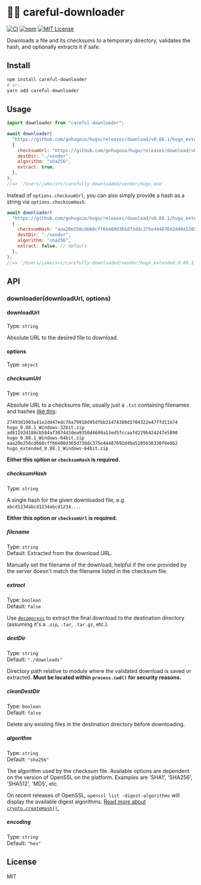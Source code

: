 # 🕵️‍♀️ careful-downloader

[![CI](https://github.com/jakejarvis/careful-downloader/actions/workflows/ci.yml/badge.svg)](https://github.com/jakejarvis/careful-downloader/actions/workflows/ci.yml)
[![npm](https://img.shields.io/npm/v/careful-downloader?logo=npm)](https://www.npmjs.com/package/careful-downloader)
[![MIT License](https://img.shields.io/github/license/jakejarvis/careful-downloader?color=red)](LICENSE)

Downloads a file and its checksums to a temporary directory, validates the hash, and optionally extracts it if safe.

## Install

```sh
npm install careful-downloader
# or...
yarn add careful-downloader
```

## Usage

```js
import downloader from "careful-downloader";

await downloader(
  "https://github.com/gohugoio/hugo/releases/download/v0.88.1/hugo_extended_0.88.1_Windows-64bit.zip",
  {
    checksumUrl: "https://github.com/gohugoio/hugo/releases/download/v0.88.1/hugo_0.88.1_checksums.txt",
    destDir: "./vendor",
    algorithm: "sha256",
    extract: true,
  },
);
//=> '/Users/jake/src/carefully-downloaded/vendor/hugo.exe'
```

Instead of `options.checksumUrl`, you can also simply provide a hash as a string via `options.checksumHash`.

```js
await downloader(
  "https://github.com/gohugoio/hugo/releases/download/v0.88.1/hugo_extended_0.88.1_Windows-64bit.zip",
  {
    checksumHash: "aaa20e258cd668cff66400d365d73ddc375e44487692d49a5285b56330f6e6b2",
    destDir: "./vendor",
    algorithm: "sha256",
    extract: false, // default
  },
);
//=> '/Users/jake/src/carefully-downloaded/vendor/hugo_extended_0.88.1_Windows-64bit.zip'
```

## API

### downloader(downloadUrl, options)

#### downloadUrl

Type: `string`

Absolute URL to the desired file to download.

#### options

Type: `object`

##### checksumUrl

Type: `string`

Absolute URL to a checksums file, usually just a `.txt` containing filenames and hashes [like this](https://github.com/gohugoio/hugo/releases/download/v0.88.1/hugo_0.88.1_checksums.txt):

```plaintext
27493d1903a41e2dd47edc76a79918d95dfbb31474380d3704322e47ffd11b74  hugo_0.88.1_Windows-32bit.zip
ad81192d188cb584a73074d3dea9350d4609a13ed5fccaafd229b424247e5890  hugo_0.88.1_Windows-64bit.zip
aaa20e258cd668cff66400d365d73ddc375e44487692d49a5285b56330f6e6b2  hugo_extended_0.88.1_Windows-64bit.zip
```

**Either this option or `checksumHash` is required.**

##### checksumHash

Type: `string`

A single hash for the given downloaded file, e.g. `abcd1234abcd1234abcd1234...`.

**Either this option or `checksumUrl` is required.**

##### filename

Type: `string`\
Default: Extracted from the download URL.

Manually set the filename of the download, helpful if the one provided by the server doesn't match the filename listed in the checksum file.

##### extract

Type: `boolean`\
Default: `false`

Use [`decompress`](https://github.com/kevva/decompress) to extract the final download to the destination directory (assuming it's a `.zip`, `.tar`, `.tar.gz`, etc.).

##### destDir

Type: `string`\
Default: `"./downloads"`

Directory path relative to module where the validated download is saved or extracted. **Must be located within `process.cwd()` for security reasons.**

##### cleanDestDir

Type: `boolean`\
Default: `false`

Delete any existing files in the destination directory before downloading.

##### algorithm

Type: `string`\
Default: `"sha256"`

The algorithm used by the checksum file. Available options are dependent on the version of OpenSSL on the platform. Examples are 'SHA1', 'SHA256', 'SHA512', 'MD5', etc.

On recent releases of OpenSSL, `openssl list -digest-algorithms` will display the available digest algorithms. [Read more about `crypto.createHash()`.](https://nodejs.org/dist/latest-v14.x/docs/api/crypto.html#crypto_crypto_createhash_algorithm_options)

##### encoding

Type: `string`\
Default: `"hex"`

## License

MIT
